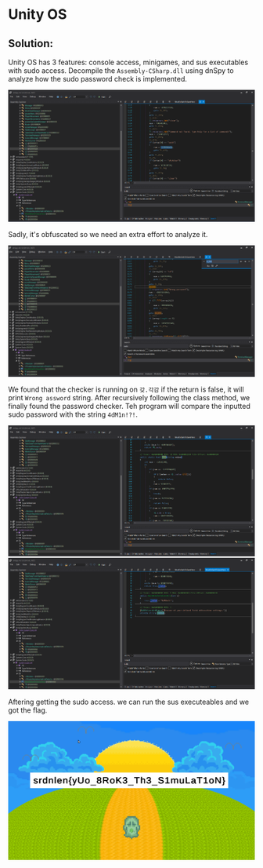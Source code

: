 # Unity OS

## Solution:

Unity OS has 3 features: console access, minigames, and sus executables with sudo access. Decompile the `Assembly-CSharp.dll` using dnSpy to analyze how the sudo password check is implemented.

![alt text](image.png)

Sadly, it's obfuscated so we need an extra effort to analyze it.

![alt text](image-1.png)

We found that the checker is running on `갖.각감` if the return is false, it will print `Wrong assword` string. After recursively following the class method, we finally found the password checker. Teh program will compare the inputted sudo password with the string `4dM1n!?!`.

![alt text](image-2.png)
![alt text](image-3.png)

Aftering getting the sudo access. we can run the sus executeables and we got the flag.

![alt text](image-4.png)